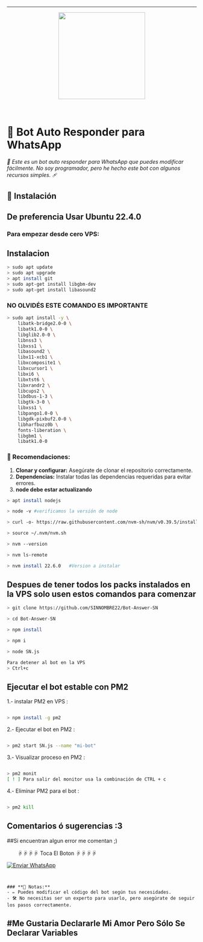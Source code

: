 
---
 <P align="center">
<img src="https://giffiles.alphacoders.com/152/15268.gif" width="230" height="230"/>
</p>
<br>

# **🌟 Bot Auto Responder para WhatsApp**  
*🤖 Este es un bot auto responder para WhatsApp que puedes modificar fácilmente. No soy programador, pero he hecho este bot con algunos recursos simples.* 🩹

## **🚀 Instalación**
## **De preferencia Usar Ubuntu 22.4.0**
### **Para empezar desde cero VPS:**

## Instalacion
```bash
> sudo apt update
> sudo apt upgrade
> apt install git
> sudo apt-get install libgbm-dev
> sudo apt-get install libasound2
```
### NO OLVIDÉS ESTE COMANDO ES IMPORTANTE 
```bash
> sudo apt install -y \
    libatk-bridge2.0-0 \
    libatk1.0-0 \
    libglib2.0-0 \
    libnss3 \
    libxss1 \
    libasound2 \
    libx11-xcb1 \
    libxcomposite1 \
    libxcursor1 \
    libxi6 \
    libxtst6 \
    libxrandr2 \
    libcups2 \
    libdbus-1-3 \
    libgtk-3-0 \
    libxss1 \
    libpango1.0-0 \
    libgdk-pixbuf2.0-0 \
    libharfbuzz0b \
    fonts-liberation \
    libgbm1 \
    libatk1.0-0
```

### **📝 Recomendaciones:**
1. **Clonar y configurar:** Asegúrate de clonar el repositorio correctamente.
2. **Dependencias:** Instalar todas las dependencias requeridas para evitar errores.
3. **node debe estar actualizando**


```bash
> apt install nodejs

> node -v #verificamos la versión de node

> curl -o- https://raw.githubusercontent.com/nvm-sh/nvm/v0.39.5/install.sh | bash

> source ~/.nvm/nvm.sh

> nvm --version

> nvm ls-remote

> nvm install 22.6.0   #Version a instalar

```

## Despues de tener todos los packs instalados en la VPS solo usen estos comandos para comenzar

```bash
> git clone https://github.com/SINNOMBRE22/Bot-Answer-SN

> cd Bot-Answer-SN

> npm install

> npm i

> node SN.js

Para detener al bot en la VPS 
> Ctrl+c
```
## Ejecutar el bot estable con PM2

1.- instalar PM2 en VPS :
```bash

> npm install -g pm2

```  

2.- Ejecutar el bot en PM2 :
```bash 

> pm2 start SN.js --name "mi-bot"

```
3.- Visualizar proceso en PM2 :
```bash 

> pm2 monit
[ ! ] Para salir del monitor usa la combinación de CTRL + c
```

4.- Eliminar PM2 para el bot :
```bash

> pm2 kill
```

## Comentarios ó sugerencias :3


##Si encuentran algun error me comentan ;)

　　☟☟☟☟ Toca El Boton ☟☟☟☟

[![Enviar WhatsApp](https://img.shields.io/badge/Enviar%20WhatsApp-25D366?style=for-the-badge&logo=whatsapp&logoColor=white)](https://wa.me/message/BSE4ZCEPY7ZOP1)

```


### **📌 Notas:**
- ✏️ Puedes modificar el código del bot según tus necesidades.
- 🛠️ No necesitas ser un experto para usarlo, pero asegúrate de seguir los pasos correctamente.

```

#Me Gustaria Declararle Mi Amor Pero Sólo Se Declarar Variables 
---
